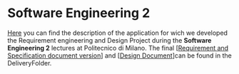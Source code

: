 # Software Engineering 2
[Here](R&DD%20Assignment%20A.Y.%202020-2021.pdf) you can find the description of the application for wich we developed the Requirement engineering and Design Project during the **Software Engineering 2** lectures at Politecnico di Milano.
 The final [[Requirement and Specification document version](DeliveryFolder/RASD2.pdf)] and [[Design Document](DeliveryFolder/DD1.pdf)]can be found in the DeliveryFolder.

